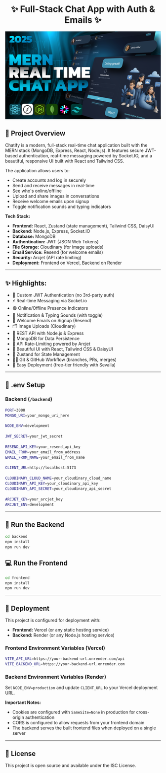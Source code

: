 <h1 align="center">✨ Full-Stack Chat App with Auth & Emails ✨</h1>

![Demo App](/frontend/public/screenshot-for-readme.png)

## 📖 Project Overview

Chatify is a modern, full-stack real-time chat application built with the MERN stack (MongoDB, Express, React, Node.js). It features secure JWT-based authentication, real-time messaging powered by Socket.IO, and a beautiful, responsive UI built with React and Tailwind CSS.

The application allows users to:
- Create accounts and log in securely
- Send and receive messages in real-time
- See who's online/offline
- Upload and share images in conversations
- Receive welcome emails upon signup
- Toggle notification sounds and typing indicators

**Tech Stack:**
- **Frontend:** React, Zustand (state management), Tailwind CSS, DaisyUI
- **Backend:** Node.js, Express, Socket.IO
- **Database:** MongoDB
- **Authentication:** JWT (JSON Web Tokens)
- **File Storage:** Cloudinary (for image uploads)
- **Email Service:** Resend (for welcome emails)
- **Security:** Arcjet (API rate limiting)
- **Deployment:** Frontend on Vercel, Backend on Render

---

## ✨ Highlights:

- 🔐 Custom JWT Authentication (no 3rd-party auth)
- ⚡ Real-time Messaging via Socket.io
- 🟢 Online/Offline Presence Indicators
- 🔔 Notification & Typing Sounds (with toggle)
- 📨 Welcome Emails on Signup (Resend)
- 🗂️ Image Uploads (Cloudinary)
- 🧰 REST API with Node.js & Express
- 🧱 MongoDB for Data Persistence
- 🚦 API Rate-Limiting powered by Arcjet
- 🎨 Beautiful UI with React, Tailwind CSS & DaisyUI
- 🧠 Zustand for State Management
- 🧑‍💻 Git & GitHub Workflow (branches, PRs, merges)
- 🚀 Easy Deployment (free-tier friendly with Sevalla)

---

## 🧪 .env Setup

### Backend (`/backend`)

```bash
PORT=3000
MONGO_URI=your_mongo_uri_here

NODE_ENV=development

JWT_SECRET=your_jwt_secret

RESEND_API_KEY=your_resend_api_key
EMAIL_FROM=your_email_from_address
EMAIL_FROM_NAME=your_email_from_name

CLIENT_URL=http://localhost:5173

CLOUDINARY_CLOUD_NAME=your_cloudinary_cloud_name
CLOUDINARY_API_KEY=your_cloudinary_api_key
CLOUDINARY_API_SECRET=your_cloudinary_api_secret

ARCJET_KEY=your_arcjet_key
ARCJET_ENV=development
```

---

## 🔧 Run the Backend

```bash
cd backend
npm install
npm run dev
```

## 💻 Run the Frontend

```bash
cd frontend
npm install
npm run dev
```

---

## 🚀 Deployment

This project is configured for deployment with:
- **Frontend:** Vercel (or any static hosting service)
- **Backend:** Render (or any Node.js hosting service)

### Frontend Environment Variables (Vercel)

```bash
VITE_API_URL=https://your-backend-url.onrender.com/api
VITE_BACKEND_URL=https://your-backend-url.onrender.com
```

### Backend Environment Variables (Render)

Set `NODE_ENV=production` and update `CLIENT_URL` to your Vercel deployment URL.

**Important Notes:**
- Cookies are configured with `SameSite=None` in production for cross-origin authentication
- CORS is configured to allow requests from your frontend domain
- The backend serves the built frontend files when deployed on a single server

---

## 📝 License

This project is open source and available under the ISC License.
